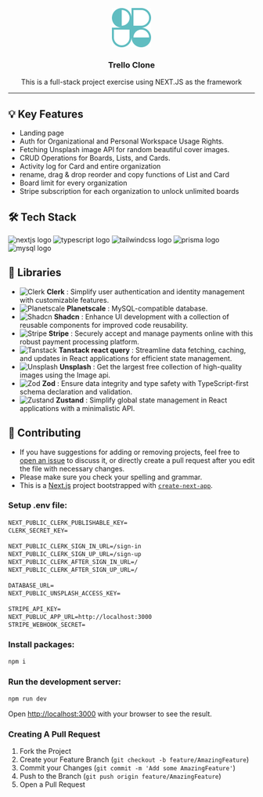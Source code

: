 <div align="center">
  <a href="https://github.com/athenacheng15/trello-clone">
    <img src="public/logo.svg" alt="Logo" height="80">
  </a>

  <h3 align="center">Trello Clone</h3>

  <p align="center">
    This is a full-stack project exercise using NEXT.JS as the framework<br>
  </p>
</div>
<hr>

 ## 💡 Key Features
* Landing page
* Auth for Organizational and Personal Workspace Usage Rights.
* Fetching Unsplash image API for random beautiful cover images.
* CRUD Operations for Boards, Lists, and Cards.
* Activity log for Card and entire organization
* rename, drag & drop reorder and copy functions of List and Card
* Board limit for every organization
* Stripe subscription for each organization to unlock unlimited boards

 ## 🛠 Tech Stack 
![nextjs logo](https://img.shields.io/badge/Next.js-000000?logo=nextdotjs&logoColor=white&style=for-the-badge)
  ![typescript logo](https://img.shields.io/badge/TypeScript-3178C6?logo=typescript&logoColor=white&style=for-the-badge)
  ![tailwindcss logo](https://img.shields.io/badge/Tailwind%20CSS-06B6D4?logo=tailwindcss&logoColor=black&style=for-the-badge)
  ![prisma logo](https://img.shields.io/badge/Prisma-2D3748?logo=prisma&logoColor=white&style=for-the-badge)
  ![mysql logo](https://img.shields.io/badge/MySQL-4479A1?logo=mysql&logoColor=white&style=for-the-badge)

## 📖 Libraries
* <img src="https://encrypted-tbn0.gstatic.com/images?q=tbn:ANd9GcRdVEuXbieiDLdzyT-lHa1wtFVPK2ONT5utgQ&usqp=CAU" alt="Clerk" width="14"/>  **Clerk** : Simplify user authentication and identity management with customizable features.
* <img src="https://images.crunchbase.com/image/upload/c_pad,h_170,w_170,f_auto,b_white,q_auto:eco,dpr_1/iidhf24ewhnqtjgrrfbp" alt="Planetscale" width="14"/>  **Planetscale** : MySQL-compatible database.
* <img src="https://avatars.githubusercontent.com/u/139895814?s=280&v=4" alt="Shadcn" width="14"/>  **Shadcn** : Enhance UI development with a collection of reusable components for improved code reusability.
* <img src="https://b.stripecdn.com/site-statics-srv/assets/assets/img/v3/home/twitter-80afaafee00af0bc21d345164a2a9bb6.png" alt="Stripe" width="14"/>  **Stripe** : Securely accept and manage payments online with this robust payment processing platform.
* <img src="https://avatars.githubusercontent.com/u/72518640?s=200&v=4" alt="Tanstack" width="14"/>  **Tanstack react query** : Streamline data fetching, caching, and updates in React applications for efficient state management.
* <img src="https://uploads-ssl.webflow.com/5b0c471ddb589cf22d4477a4/5cd716028463a5a1d1b1e73d_unsplash-app-icon-2.png" alt="Unsplash" width="14"/>  **Unsplash** : Get the largest free collection of high-quality images using the Image api.
* <img src="https://seeklogo.com/images/Z/zod-logo-B57E684330-seeklogo.com.png" alt="Zod" width="14"/>  **Zod** : Ensure data integrity and type safety with TypeScript-first schema declaration and validation.
* <img src="https://img.stackshare.io/service/11559/zustand.png" alt="Zustand" width="14"/>  **Zustand** : Simplify global state management in React applications with a minimalistic API.

## 🔮 Contributing

* If you have suggestions for adding or removing projects, feel free to [open an issue](https://github.com/athenacheng15/trello-clone/issues/new) to discuss it, or directly create a pull request after you edit the file with necessary changes.
* Please make sure you check your spelling and grammar.
* This is a [Next.js](https://nextjs.org/) project bootstrapped with [`create-next-app`](https://github.com/vercel/next.js/tree/canary/packages/create-next-app).

### Setup .env file:
```
NEXT_PUBLIC_CLERK_PUBLISHABLE_KEY=
CLERK_SECRET_KEY=

NEXT_PUBLIC_CLERK_SIGN_IN_URL=/sign-in
NEXT_PUBLIC_CLERK_SIGN_UP_URL=/sign-up
NEXT_PUBLIC_CLERK_AFTER_SIGN_IN_URL=/
NEXT_PUBLIC_CLERK_AFTER_SIGN_UP_URL=/

DATABASE_URL=
NEXT_PUBLIC_UNSPLASH_ACCESS_KEY=

STRIPE_API_KEY=
NEXT_PUBLUC_APP_URL=http://localhost:3000
STRIPE_WEBHOOK_SECRET=
```

### Install packages:
```bash
npm i
```

### Run the development server:
```bash
npm run dev
```

Open [http://localhost:3000](http://localhost:3000) with your browser to see the result.

### Creating A Pull Request

1. Fork the Project
2. Create your Feature Branch (`git checkout -b feature/AmazingFeature`)
3. Commit your Changes (`git commit -m 'Add some AmazingFeature'`)
4. Push to the Branch (`git push origin feature/AmazingFeature`)
5. Open a Pull Request

